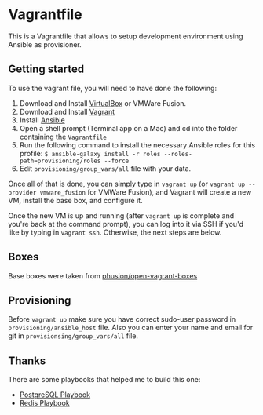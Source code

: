 # Vagrantfile

This is a Vagrantfile that allows to setup development environment using Ansible as provisioner.

## Getting started

To use the vagrant file, you will need to have done the following:

  1. Download and Install [VirtualBox](https://www.virtualbox.org/wiki/Downloads) or VMWare Fusion.
  2. Download and Install [Vagrant](https://www.vagrantup.com/downloads.html)
  3. Install [Ansible](http://docs.ansible.com/intro_installation.html)
  4. Open a shell prompt (Terminal app on a Mac) and cd into the folder containing the `Vagrantfile`
  5. Run the following command to install the necessary Ansible roles for this profile: `$ ansible-galaxy install -r roles --roles-path=provisioning/roles --force`
  6. Edit `provisioning/group_vars/all` file with your data.

Once all of that is done, you can simply type in `vagrant up` (or `vagrant up --provider vmware_fusion` for VMWare Fusion), and Vagrant will create a new VM, install the base box, and configure it.

Once the new VM is up and running (after `vagrant up` is complete and you're back at the command prompt), you can log into it via SSH if you'd like by typing in `vagrant ssh`. Otherwise, the next steps are below.

## Boxes

Base boxes were taken from [phusion/open-vagrant-boxes](https://github.com/phusion/open-vagrant-boxes)

## Provisioning

Before `vagrant up` make sure you have correct sudo-user password in `provisioning/ansible_host` file.
Also you can enter your name and email for git in `provisionsing/group_vars/all` file.

## Thanks

There are some playbooks that helped me to build this one:

* [PostgreSQL Playbook](https://github.com/Kami/ansible-postgresql)
* [Redis Playbook](https://github.com/ICTO/ansible-redis)

